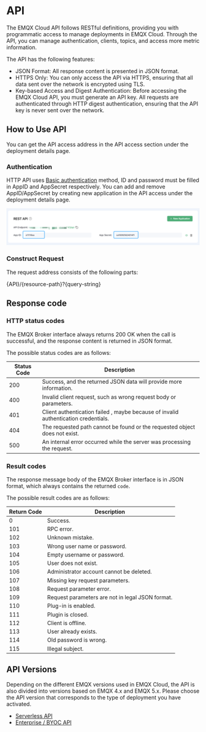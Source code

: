 # API

The EMQX Cloud API follows RESTful definitions, providing you with programmatic access to manage deployments in EMQX Cloud. Through the API, you can manage authentication, clients, topics, and access more metric information.

The API has the following features:

- JSON Format: All response content is presented in JSON format.
- HTTPS Only: You can only access the API via HTTPS, ensuring that all data sent over the network is encrypted using TLS.
- Key-based Access and Digest Authentication: Before accessing the EMQX Cloud API, you must generate an API key. All requests are authenticated through HTTP digest authentication, ensuring that the API key is never sent over the network.

## How to Use API

You can get the API access address in the API access section under the deployment details page.

### Authentication

HTTP API uses [Basic authentication](https://en.wikipedia.org/wiki/Basic_access_authentication) method, ID and password must be filled in AppID and AppSecret respectively. You can add and remove AppID/AppSecret by creating new application in the API access under the deployment details page.

![api](./_assets/api.png)

### Construct Request

The request address consists of the following parts:

{API}/{resource-path}?{query-string}

## Response code

### HTTP status codes

The EMQX Broker interface always returns 200 OK when the call is successful, and the response content is returned in JSON format.

The possible status codes are as follows:

| Status Code | Description                                                  |
| ----------- | ------------------------------------------------------------ |
| 200         | Success, and the returned JSON data will provide more information. |
| 400         | Invalid client request, such as wrong request body or parameters. |
| 401         | Client authentication failed , maybe because of invalid authentication credentials. |
| 404         | The requested path cannot be found or the requested object does not exist. |
| 500         | An internal error occurred while the server was processing the request. |

### Result codes

The response message body of the EMQX Broker interface is in JSON format, which always contains the returned `code`.

The possible result codes are as follows:

| Return Code | Description                                     |
| ----------- | ----------------------------------------------- |
| 0           | Success.                                        |
| 101         | RPC error.                                      |
| 102         | Unknown mistake.                                |
| 103         | Wrong user name or password.                    |
| 104         | Empty username or password.                     |
| 105         | User does not exist.                            |
| 106         | Administrator account cannot be deleted.        |
| 107         | Missing key request parameters.                 |
| 108         | Request parameter error.                        |
| 109         | Request parameters are not in legal JSON format.|
| 110         | Plug-in is enabled.                             |
| 111         | Plugin is closed.                               |
| 112         | Client is offline.                              |
| 113         | User already exists.                            |
| 114         | Old password is wrong.                          |
| 115         | Illegal subject.                                |

## API Versions

Depending on the different EMQX versions used in EMQX Cloud, the API is also divided into versions based on EMQX 4.x and EMQX 5.x. Please choose the API version that corresponds to the type of deployment you have activated.

- [Serverless API](./serverless.md)
- [Enterprise / BYOC API](./byoc.md)
